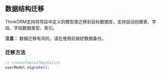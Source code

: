 ## 数据结构迁移

ThinkORM支持将项目中定义的模型类迁移到目标数据库，支持自动创建表、字段、字段数据类型、索引。

**注意：** 数据迁移有风险，请在使用前做好数据备份。



### 迁移方法

```js
// createTableIfNotExists
userModel.migrate();

```